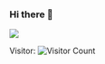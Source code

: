 ### Hi there 👋

<img src = "[https://github-readme-stats.vercel.app/api?username=pidwid&&show_icons=true&title_color=ffffff&icon_color=bb2acf&text_color=daf7dc&bg_color=151515](https://github-readme-stats.vercel.app/api?username=pidwid&show=reviews,discussions_started,discussions_answered,prs_merged,prs_merged_percentage&show_icons=true&title_color=ffffff&icon_color=bb2acf&text_color=daf7dc&bg_color=151515)">


Visitor: ![Visitor Count](https://profile-counter.glitch.me/pidwid/count.svg)

<!--

Here are some ideas to get you started:

- 🔭 I’m currently working on ...
- 🌱 I’m currently learning ...
- 👯 I’m looking to collaborate on ...
- 🤔 I’m looking for help with ...
- 💬 Ask me about ...
- 📫 How to reach me: ...
- 😄 Pronouns: ...
- ⚡ Fun fact: ...
-->
